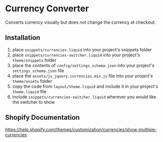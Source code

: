 # Currency Converter

Converts currency visually but does not change the currency at checkout.

## Installation

1. place `snippets/currencies.liquid` into your project's snippets folder
2. place `snippets/currencies-switcher.liquid` into your project's `theme/snippets` folder
3. place the contents of `config/settings_schema.json` into your project's `settings_schema.json` file
4. place the `assets/js_jquery.currencies.min.js` file into your project's `theme/assets` folder
5. copy the code from `layout/theme.liquid` and include it in your project's `theme.liquid` file
6. include `snippets/currencies-switcher.liquid` wherever you would like the switcher to show

## Shopify Documentation

https://help.shopify.com/themes/customization/currencies/show-multiple-currencies